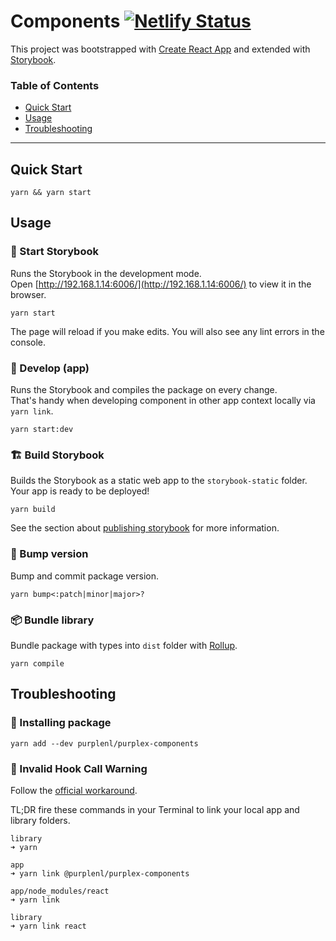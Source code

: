 # Components [![Netlify Status](https://api.netlify.com/api/v1/badges/12dc96bb-b265-43f8-a631-906c22495fff/deploy-status)](https://app.netlify.com/sites/purplex-components-bd1db7/deploys)

This project was bootstrapped with [Create React App](https://github.com/facebook/create-react-app) and extended with [Storybook](https://storybook.js.org/docs/react/get-started/introduction).

### Table of Contents

- [Quick Start](#quick-start)
- [Usage](#usage)
- [Troubleshooting](#troubleshooting)

---

## Quick Start

```
yarn && yarn start
```


## Usage

### 🚀 Start Storybook

Runs the Storybook in the development mode.\
Open [http://192.168.1.14:6006/](http://192.168.1.14:6006/) to view it in the browser.

```
yarn start
```

The page will reload if you make edits.
You will also see any lint errors in the console.

### 🦾 Develop (app)

Runs the Storybook and compiles the package on every change.\
That's handy when developing component in other app context locally via `yarn link`.

```
yarn start:dev
```

### 🏗️ Build Storybook

Builds the Storybook as a static web app to the `storybook-static` folder.\
Your app is ready to be deployed!

```
yarn build
```

See the section about [publishing storybook](https://storybook.js.org/docs/react/workflows/publish-storybook) for more information.


### 🥊 Bump version

Bump and commit package version.

```
yarn bump<:patch|minor|major>?
```

### 📦 Bundle library

Bundle package with types into `dist` folder with [Rollup](https://rollupjs.org/).

```
yarn compile
```


## Troubleshooting

### 🚧 Installing package

```
yarn add --dev purplenl/purplex-components
```


### 🚧 Invalid Hook Call Warning

Follow the [official workaround](https://reactjs.org/warnings/invalid-hook-call-warning.html#duplicate-react).

TL;DR fire these commands in your Terminal to link your local app and library folders.

```
library
➜ yarn

app
➜ yarn link @purplenl/purplex-components

app/node_modules/react
➜ yarn link

library
➜ yarn link react
```
